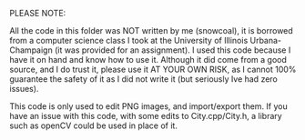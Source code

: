 PLEASE NOTE:

All the code in this folder was NOT written by me (snowcoal), it is borrowed from a computer science class I took at the University of Illinois Urbana-Champaign (it was provided for an assignment).
I used this code because I have it on hand and know how to use it.
Although it did come from a good source, and I do trust it, please use it AT YOUR OWN RISK, as I cannot 100% guarantee the safety of it as I did not write it (but seriously Ive had zero issues).

This code is only used to edit PNG images, and import/export them. If you have an issue with this code, with some edits to City.cpp/City.h, a library such as openCV could be used in place of it.

